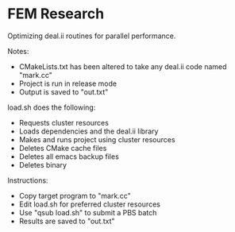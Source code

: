 # FEM Research

Optimizing deal.ii routines for parallel performance.

Notes:
- CMakeLists.txt has been altered to take any deal.ii code named "mark.cc"
- Project is run in release mode
- Output is saved to "out.txt"

load.sh does the following:
- Requests cluster resources
- Loads dependencies and the deal.ii library
- Makes and runs project using cluster resources
- Deletes CMake cache files
- Deletes all emacs backup files
- Deletes binary

Instructions:
- Copy target program to "mark.cc"
- Edit load.sh for preferred cluster resources
- Use "qsub load.sh" to submit a PBS batch
- Results are saved to "out.txt"
